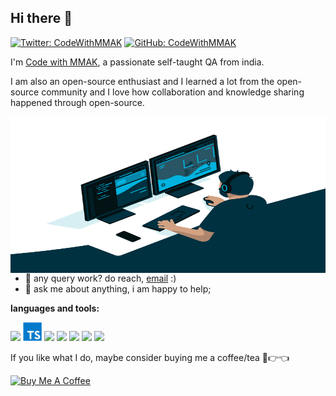## Hi there 👋

[![Twitter: CodeWithMMAK](https://img.shields.io/twitter/follow/CodeWithMMAK?style=social)](https://twitter.com/CodeWithMMAK)
[![GitHub: CodeWithMMAK](https://img.shields.io/github/followers/CodeWithMMAK?label=follow&style=social)](https://github.com/CodeWithMMAK)

I'm [Code with MMAK](https://codewithmmak.com/), a passionate self-taught QA from india.

I am also an open-source enthusiast and I learned a lot from the open-source community and I love how collaboration and knowledge sharing happened through open-source.

  <img align="right" alt="GIF" src="https://github.com/codewithmmak/codewithmmak/blob/master/assets/code.gif?raw=true" width="600" height="250" />
  
  
- 💼 any query work? do reach, [email](mailto:codewithmmak@gmail.com) :)
- 💬 ask me about anything, i am happy to help;

**languages and tools:**   

<code><img height="30" src="https://raw.githubusercontent.com/jmnote/z-icons/master/svg/javascript.svg"></code>
<code><img height="30" src="https://github.com/devicons/devicon/blob/master/icons/typescript/typescript-plain.svg"></code>
<code><img height="30" src="https://raw.githubusercontent.com/jmnote/z-icons/master/svg/java.svg"></code>
<code><img height="30" src="https://raw.githubusercontent.com/jmnote/z-icons/master/svg/csharp.svg"></code>
<code><img height="30" src="https://raw.githubusercontent.com/jmnote/z-icons/master/svg/github.svg"></code>
<code><img height="30" src="https://raw.githubusercontent.com/jmnote/z-icons/master/svg/git.svg"></code>
<code><img height="30" src="https://raw.githubusercontent.com/jmnote/z-icons/master/svg/bash.svg"></code>


If you like what I do, maybe consider buying me a coffee/tea 🥺👉👈

<a href="https://www.buymeacoffee.com/codewithmmak" target="_blank"><img src="https://cdn.buymeacoffee.com/buttons/v2/default-red.png" alt="Buy Me A Coffee" width="150" ></a>
